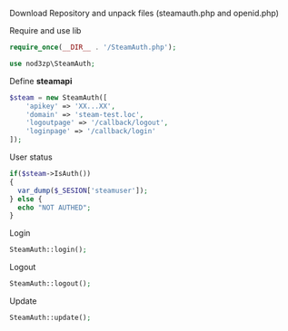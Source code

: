 Download Repository and unpack files (steamauth.php and openid.php)

Require and use lib

```php
require_once(__DIR__ . '/SteamAuth.php');

use nod3zp\SteamAuth;
```

Define **steamapi**
```php
$steam = new SteamAuth([
    'apikey' => 'XX...XX',
    'domain' => 'steam-test.loc',
    'logoutpage' => '/callback/logout',
    'loginpage' => '/callback/login'
]);
```

User status
```php
if($steam->IsAuth())
{
  var_dump($_SESION['steamuser']);
} else {
  echo "NOT AUTHED";
}
```

Login
```php
SteamAuth::login();
```

Logout
```php
SteamAuth::logout();
```

Update
```php
SteamAuth::update();
```
